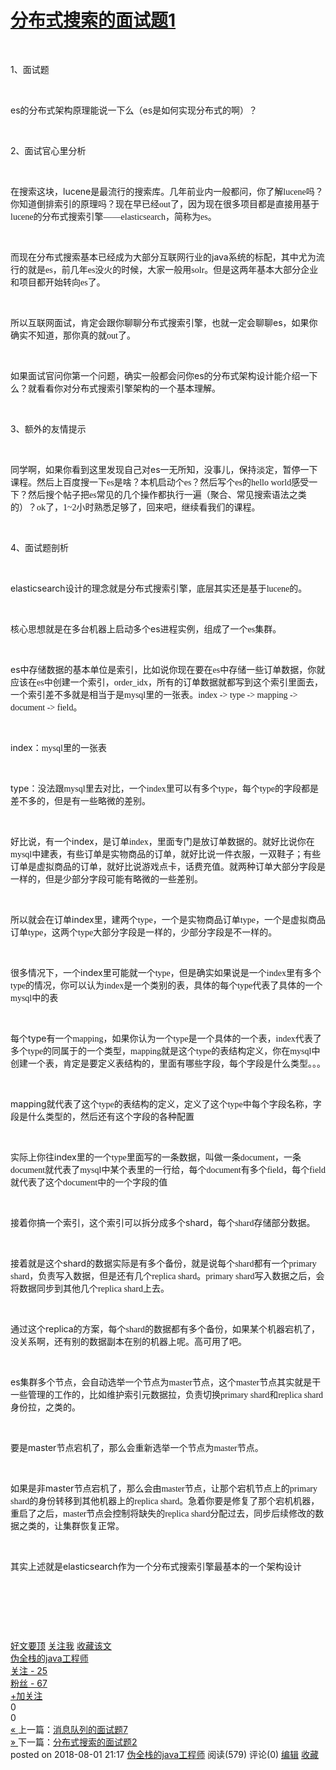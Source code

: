 <div class="post">
<h1 class="postTitle"><a id="cb_post_title_url" class="postTitle2" href="https://www.cnblogs.com/daiwei1981/p/9403970.html">分布式搜索的面试题1</a></h1>
<div id="cnblogs_post_body" class="blogpost-body"><p>&nbsp;</p>
<p>1<span style="font-family: 宋体;">、面试题</span></p>
<p>&nbsp;</p>
<p>es<span style="font-family: 宋体;">的</span><span style="font-family: 宋体;">分布式架构原理能说一下么（</span>es<span style="font-family: 宋体;">是</span>如何实现分布式的啊）？</p>
<p>&nbsp;</p>
<p>2<span style="font-family: 宋体;">、面试官心里分析</span></p>
<p>&nbsp;</p>
<p><span style="font-family: 宋体;">在搜索这块，</span>lucene<span style="font-family: 宋体;">是最流行的搜索库。几年前业内一般都问，你了解</span><span style="font-family: Calibri;">lucene</span><span style="font-family: 宋体;">吗？你知道倒排索引的原理吗？现在早已经</span><span style="font-family: Calibri;">out</span><span style="font-family: 宋体;">了，因为现在很多项目都是直接用基于</span><span style="font-family: Calibri;">lucene</span><span style="font-family: 宋体;">的分布式搜索引擎——</span><span style="font-family: Calibri;">elasticsearch</span><span style="font-family: 宋体;">，简称为</span><span style="font-family: Calibri;">es</span><span style="font-family: 宋体;">。</span></p>
<p>&nbsp;</p>
<p><span style="font-family: 宋体;">而现在分布式搜索基本已经成为大部分互联网行业的</span>java<span style="font-family: 宋体;">系统的标配，其中尤为流行的就是</span><span style="font-family: Calibri;">es</span><span style="font-family: 宋体;">，前几年</span><span style="font-family: Calibri;">es</span><span style="font-family: 宋体;">没火的时候，大家一般用</span><span style="font-family: Calibri;">solr</span><span style="font-family: 宋体;">。但是这两年基本大部分企业和项目都开始转向</span><span style="font-family: Calibri;">es</span><span style="font-family: 宋体;">了。</span></p>
<p>&nbsp;</p>
<p><span style="font-family: 宋体;">所以互联网面试，肯定会跟你聊聊分布式搜索引擎，也就一定会聊聊</span>es<span style="font-family: 宋体;">，如果你确实不知道，那你真的就</span><span style="font-family: Calibri;">out</span><span style="font-family: 宋体;">了。</span></p>
<p>&nbsp;</p>
<p><span style="font-family: 宋体;">如果面试官问你第一个问题，确实一般都会问你</span>es<span style="font-family: 宋体;">的分布式架构设计能介绍一下么？就看看你对分布式搜索引擎架构的一个基本理解。</span></p>
<p>&nbsp;</p>
<p>3<span style="font-family: 宋体;">、额外的友情提示</span></p>
<p>&nbsp;</p>
<p><span style="font-family: 宋体;">同学啊，如果你看到这里发现自己对</span>es<span style="font-family: 宋体;">一无所知，没事儿，保持淡定，暂停一下课程。然后上百度搜一下</span><span style="font-family: Calibri;">es</span><span style="font-family: 宋体;">是啥？本机启动个</span><span style="font-family: Calibri;">es</span><span style="font-family: 宋体;">？然后写个</span><span style="font-family: Calibri;">es</span><span style="font-family: 宋体;">的</span><span style="font-family: Calibri;">hello world</span><span style="font-family: 宋体;">感受一下？然后搜个帖子把</span><span style="font-family: Calibri;">es</span><span style="font-family: 宋体;">常见的几个操作都执行一遍（聚合、常见搜索语法之类的）？</span><span style="font-family: Calibri;">ok</span><span style="font-family: 宋体;">了，</span><span style="font-family: Calibri;">1~2</span><span style="font-family: 宋体;">小时熟悉足够了，回来吧，继续看我们的课程。</span></p>
<p>&nbsp;</p>
<p>4<span style="font-family: 宋体;">、面试题剖析</span></p>
<p>&nbsp;</p>
<p>elasticsearch<span style="font-family: 宋体;">设计的理念就是分布式搜索引擎，底层其实还是基于</span><span style="font-family: Calibri;">lucene</span><span style="font-family: 宋体;">的。</span></p>
<p>&nbsp;</p>
<p><span style="font-family: 宋体;">核心思想就是在多台机器上启动多个</span>es<span style="font-family: 宋体;">进程实例，组成了一个</span><span style="font-family: Calibri;">es</span><span style="font-family: 宋体;">集群。</span></p>
<p>&nbsp;</p>
<p>es<span style="font-family: 宋体;">中存储数据的基本单位是索引，比如说你现在要在</span><span style="font-family: Calibri;">es</span><span style="font-family: 宋体;">中存储一些订单数据，你就应该在</span><span style="font-family: Calibri;">es</span><span style="font-family: 宋体;">中创建一个索引，</span><span style="font-family: Calibri;">order_idx</span><span style="font-family: 宋体;">，所有的订单数据就都写到这个索引里面去，一个索引差不多就是相当于是</span><span style="font-family: Calibri;">mysql</span><span style="font-family: 宋体;">里的一张表。</span><span style="font-family: Calibri;">index -&gt; type -&gt; mapping -&gt; document -&gt; field</span><span style="font-family: 宋体;">。</span></p>
<p>&nbsp;</p>
<p>index<span style="font-family: 宋体;">：</span><span style="font-family: Calibri;">mysql</span><span style="font-family: 宋体;">里的一张表</span></p>
<p>&nbsp;</p>
<p>type<span style="font-family: 宋体;">：没法跟</span><span style="font-family: Calibri;">mysql</span><span style="font-family: 宋体;">里去对比，一个</span><span style="font-family: Calibri;">index</span><span style="font-family: 宋体;">里可以有多个</span><span style="font-family: Calibri;">type</span><span style="font-family: 宋体;">，每个</span><span style="font-family: Calibri;">type</span><span style="font-family: 宋体;">的字段都是差不多的，但是有一些略微的差别。</span></p>
<p>&nbsp;</p>
<p><span style="font-family: 宋体;">好比说，有一个</span>index<span style="font-family: 宋体;">，是订单</span><span style="font-family: Calibri;">index</span><span style="font-family: 宋体;">，里面专门是放订单数据的。就好比说你在</span><span style="font-family: Calibri;">mysql</span><span style="font-family: 宋体;">中建表，有些订单是实物商品的订单，就好比说一件衣服，一双鞋子；有些订单是虚拟商品的订单，就好比说游戏点卡，话费充值。就两种订单大部分字段是一样的，但是少部分字段可能有略微的一些差别。</span></p>
<p>&nbsp;</p>
<p><span style="font-family: 宋体;">所以就会在订单</span>index<span style="font-family: 宋体;">里，建两个</span><span style="font-family: Calibri;">type</span><span style="font-family: 宋体;">，一个是实物商品订单</span><span style="font-family: Calibri;">type</span><span style="font-family: 宋体;">，一个是虚拟商品订单</span><span style="font-family: Calibri;">type</span><span style="font-family: 宋体;">，这两个</span><span style="font-family: Calibri;">type</span><span style="font-family: 宋体;">大部分字段是一样的，少部分字段是不一样的。</span></p>
<p>&nbsp;</p>
<p><span style="font-family: 宋体;">很多情况下，一个</span>index<span style="font-family: 宋体;">里可能就一个</span><span style="font-family: Calibri;">type</span><span style="font-family: 宋体;">，但是确实如果说是一个</span><span style="font-family: Calibri;">index</span><span style="font-family: 宋体;">里有多个</span><span style="font-family: Calibri;">type</span><span style="font-family: 宋体;">的情况，你可以认为</span><span style="font-family: Calibri;">index</span><span style="font-family: 宋体;">是一个类别的表，具体的每个</span><span style="font-family: Calibri;">type</span><span style="font-family: 宋体;">代表了具体的一个</span><span style="font-family: Calibri;">mysql</span><span style="font-family: 宋体;">中的表</span></p>
<p>&nbsp;</p>
<p><span style="font-family: 宋体;">每个</span>type<span style="font-family: 宋体;">有一个</span><span style="font-family: Calibri;">mapping</span><span style="font-family: 宋体;">，如果你认为一个</span><span style="font-family: Calibri;">type</span><span style="font-family: 宋体;">是一个具体的一个表，</span><span style="font-family: Calibri;">index</span><span style="font-family: 宋体;">代表了多个</span><span style="font-family: Calibri;">type</span><span style="font-family: 宋体;">的同属于的一个类型，</span><span style="font-family: Calibri;">mapping</span><span style="font-family: 宋体;">就是这个</span><span style="font-family: Calibri;">type</span><span style="font-family: 宋体;">的表结构定义，你在</span><span style="font-family: Calibri;">mysql</span><span style="font-family: 宋体;">中创建一个表，肯定是要定义表结构的，里面有哪些字段，每个字段是什么类型。。。</span></p>
<p>&nbsp;</p>
<p>mapping<span style="font-family: 宋体;">就代表了这个</span><span style="font-family: Calibri;">type</span><span style="font-family: 宋体;">的表结构的定义，定义了这个</span><span style="font-family: Calibri;">type</span><span style="font-family: 宋体;">中每个字段名称，字段是什么类型的，然后还有这个字段的各种配置</span></p>
<p>&nbsp;</p>
<p><span style="font-family: 宋体;">实际上你往</span>index<span style="font-family: 宋体;">里的一个</span><span style="font-family: Calibri;">type</span><span style="font-family: 宋体;">里面写的一条数据，叫做一条</span><span style="font-family: Calibri;">document</span><span style="font-family: 宋体;">，一条</span><span style="font-family: Calibri;">document</span><span style="font-family: 宋体;">就代表了</span><span style="font-family: Calibri;">mysql</span><span style="font-family: 宋体;">中某个表里的一行给，每个</span><span style="font-family: Calibri;">document</span><span style="font-family: 宋体;">有多个</span><span style="font-family: Calibri;">field</span><span style="font-family: 宋体;">，每个</span><span style="font-family: Calibri;">field</span><span style="font-family: 宋体;">就代表了这个</span><span style="font-family: Calibri;">document</span><span style="font-family: 宋体;">中的一个字段的值</span></p>
<p>&nbsp;</p>
<p><span style="font-family: 宋体;">接着你搞一个索引，这个索引可以拆分成多个</span>shard<span style="font-family: 宋体;">，每个</span><span style="font-family: Calibri;">shard</span><span style="font-family: 宋体;">存储部分数据。</span></p>
<p>&nbsp;</p>
<p><span style="font-family: 宋体;">接着就是这个</span>shard<span style="font-family: 宋体;">的数据实际是有多个备份，就是说每个</span><span style="font-family: Calibri;">shard</span><span style="font-family: 宋体;">都有一个</span><span style="font-family: Calibri;">primary shard</span><span style="font-family: 宋体;">，负责写入数据，但是还有几个</span><span style="font-family: Calibri;">replica shard</span><span style="font-family: 宋体;">。</span><span style="font-family: Calibri;">primary shard</span><span style="font-family: 宋体;">写入数据之后，会将数据同步到其他几个</span><span style="font-family: Calibri;">replica shard</span><span style="font-family: 宋体;">上去。</span></p>
<p>&nbsp;</p>
<p><span style="font-family: 宋体;">通过这个</span>replica<span style="font-family: 宋体;">的方案，每个</span><span style="font-family: Calibri;">shard</span><span style="font-family: 宋体;">的数据都有多个备份，如果某个机器宕机了，没关系啊，还有别的数据副本在别的机器上呢。高可用了吧。</span></p>
<p>&nbsp;</p>
<p>es<span style="font-family: 宋体;">集群多个节点，会自动选举一个节点为</span><span style="font-family: Calibri;">master</span><span style="font-family: 宋体;">节点，这个</span><span style="font-family: Calibri;">master</span><span style="font-family: 宋体;">节点其实就是干一些管理的工作的，比如维护索引元数据拉，负责切换</span><span style="font-family: Calibri;">primary shard</span><span style="font-family: 宋体;">和</span><span style="font-family: Calibri;">replica shard</span><span style="font-family: 宋体;">身份拉，之类的。</span></p>
<p>&nbsp;</p>
<p><span style="font-family: 宋体;">要是</span>master<span style="font-family: 宋体;">节点宕机了，那么会重新选举一个节点为</span><span style="font-family: Calibri;">master</span><span style="font-family: 宋体;">节点。</span></p>
<p>&nbsp;</p>
<p><span style="font-family: 宋体;">如果是非</span>master<span style="font-family: 宋体;">节点宕机了，那么会由</span><span style="font-family: Calibri;">master</span><span style="font-family: 宋体;">节点，让那个宕机节点上的</span><span style="font-family: Calibri;">primary shard</span><span style="font-family: 宋体;">的身份转移到其他机器上的</span><span style="font-family: Calibri;">replica shard</span><span style="font-family: 宋体;">。急着你要是修复了那个宕机机器，重启了之后，</span><span style="font-family: Calibri;">master</span><span style="font-family: 宋体;">节点会控制将缺失的</span><span style="font-family: Calibri;">replica shard</span><span style="font-family: 宋体;">分配过去，同步后续修改的数据之类的，让集群恢复正常。</span></p>
<p>&nbsp;</p>
<p><span style="font-family: 宋体;">其实上述就是</span>elasticsearch<span style="font-family: 宋体;">作为一个分布式搜索引擎最基本的一个架构设计</span></p>
<p>&nbsp;</p>
<p>&nbsp;<img src="https://images2018.cnblogs.com/blog/918692/201808/918692-20180801211633549-1183843351.png" alt=""></p>
<p>&nbsp;</p></div><div id="MySignature"></div>
<div class="clear"></div>
<div id="blog_post_info_block">
<div id="BlogPostCategory"></div>
<div id="EntryTag"></div>
<div id="blog_post_info"><div id="green_channel">
<a href="javascript:void(0);" id="green_channel_digg" onclick="DiggIt(9403970,cb_blogId,1);green_channel_success(this,'谢谢推荐！');">好文要顶</a>
<a id="green_channel_follow" onclick="follow('fb39f011-47ef-e511-9fc1-ac853d9f53cc');" href="javascript:void(0);">关注我</a>
<a id="green_channel_favorite" onclick="AddToWz(cb_entryId);return false;" href="javascript:void(0);">收藏该文</a>
<a id="green_channel_weibo" href="javascript:void(0);" title="分享至新浪微博" onclick="ShareToTsina()"><img src="//common.cnblogs.com/images/icon_weibo_24.png" alt=""></a>
<a id="green_channel_wechat" href="javascript:void(0);" title="分享至微信" onclick="shareOnWechat()"><img src="//common.cnblogs.com/images/wechat.png" alt=""></a>
</div>
<div id="author_profile">
<div id="author_profile_info" class="author_profile_info">
<a href="https://home.cnblogs.com/u/daiwei1981/" target="_blank"><img src="//pic.cnblogs.com/face/918692/20160622171901.png" class="author_avatar" alt=""></a>
<div id="author_profile_detail" class="author_profile_info">
<a href="https://home.cnblogs.com/u/daiwei1981/">伪全栈的java工程师</a><br>
<a href="https://home.cnblogs.com/u/daiwei1981/followees">关注 - 25</a><br>
<a href="https://home.cnblogs.com/u/daiwei1981/followers">粉丝 - 67</a>
</div>
</div>
<div class="clear"></div>
<div id="author_profile_honor"></div>
<div id="author_profile_follow">
<a href="javascript:void(0);" onclick="follow('fb39f011-47ef-e511-9fc1-ac853d9f53cc');return false;">+加关注</a>
</div>
</div>
<div id="div_digg">
<div class="diggit" onclick="votePost(9403970,'Digg')">
<span class="diggnum" id="digg_count">0</span>
</div>
<div class="buryit" onclick="votePost(9403970,'Bury')">
<span class="burynum" id="bury_count">0</span>
</div>
<div class="clear"></div>
<div class="diggword" id="digg_tips">
</div>
</div>
<script type="text/javascript">
currentDiggType = 0;
</script></div>
<div class="clear"></div>
<div id="post_next_prev"><a href="https://www.cnblogs.com/daiwei1981/p/9403925.html" class="p_n_p_prefix">« </a> 上一篇：<a href="https://www.cnblogs.com/daiwei1981/p/9403925.html" title="发布于2018-08-01 21:06">消息队列的面试题7</a><br><a href="https://www.cnblogs.com/daiwei1981/p/9411482.html" class="p_n_p_prefix">» </a> 下一篇：<a href="https://www.cnblogs.com/daiwei1981/p/9411482.html" title="发布于2018-08-03 09:03">分布式搜索的面试题2</a><br></div>
</div>

<div class="postDesc">posted on <span id="post-date">2018-08-01 21:17</span> <a href="https://www.cnblogs.com/daiwei1981/">伪全栈的java工程师</a> 阅读(<span id="post_view_count">579</span>) 评论(<span id="post_comment_count">0</span>)  <a href="https://i.cnblogs.com/EditPosts.aspx?postid=9403970" rel="nofollow">编辑</a> <a href="#" onclick="AddToWz(9403970);return false;">收藏</a></div>
</div>
